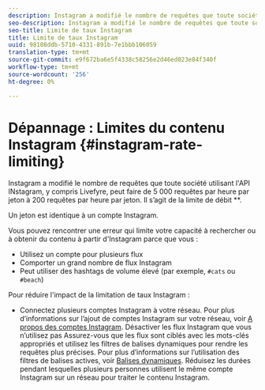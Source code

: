```yaml
---
description: Instagram a modifié le nombre de requêtes que toute société utilisant l'API Instagram, y compris Livefyre, peut faire de 5 000 requêtes par heure par jeton à 200 requêtes par heure par jeton. On parle alors de limitation de taux.
seo-description: Instagram a modifié le nombre de requêtes que toute société utilisant l'API Instagram, y compris Livefyre, peut faire de 5 000 requêtes par heure par jeton à 200 requêtes par heure par jeton. On parle alors de limitation de taux.
seo-title: Limite de taux Instagram
title: Limite de taux Instagram
uuid: 98108ddb-5710-4331-891b-7e1bbb106059
translation-type: tm+mt
source-git-commit: e9f672ba6e5f4338c58256e2d46ed023e84f340f
workflow-type: tm+mt
source-wordcount: '256'
ht-degree: 0%

---
```



# Dépannage : Limites du contenu Instagram {#instagram-rate-limiting}

Instagram a modifié le nombre de requêtes que toute société utilisant l&#39;API INstagram, y compris Livefyre, peut faire de 5 000 requêtes par heure par jeton à 200 requêtes par heure par jeton. Il s’agit de la limite de débit **.

Un jeton est identique à un compte Instagram.

Vous pouvez rencontrer une erreur qui limite votre capacité à rechercher ou à obtenir du contenu à partir d&#39;Instagram parce que vous :

* Utilisez un compte pour plusieurs flux
* Comporter un grand nombre de flux Instagram
* Peut utiliser des hashtags de volume élevé (par exemple, `#cats` ou `#beach`)

Pour réduire l&#39;impact de la limitation de taux Instagram :

* Connectez plusieurs comptes Instagram à votre réseau. Pour plus d’informations sur l’ajout de comptes Instagram sur votre réseau, voir [A propos des comptes Instagram](/help/using/c-users-creating-accounts-with-studio-access/t-configure-social-accout-instagram/c-about-instagram-accounts.md).
Désactiver les flux Instagram que vous n’utilisez pas
Assurez-vous que les flux sont ciblés avec les mots-clés appropriés et utilisez les filtres de balises dynamiques pour rendre les requêtes plus précises. Pour plus d’informations sur l’utilisation des filtres de balises actives, voir [Balises dynamiques](/help/using/c-features-livefyre/c-smart-tags/c-smart-tags.md).
Réduisez les durées pendant lesquelles plusieurs personnes utilisent le même compte Instagram sur un réseau pour traiter le contenu Instagram.